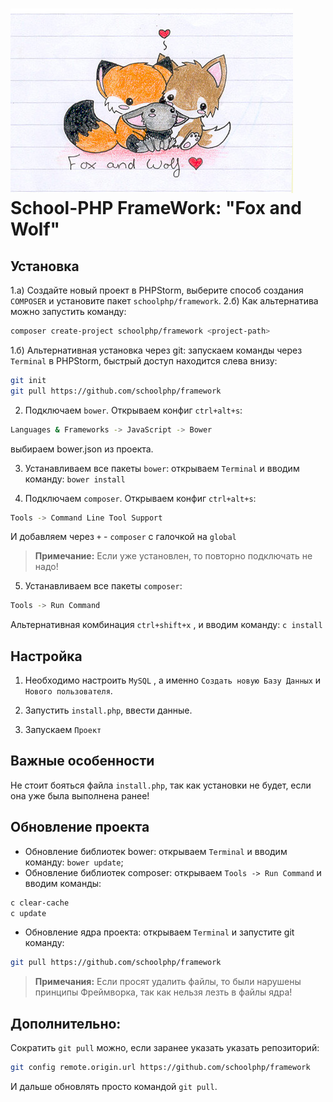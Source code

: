![School-PHP](https://raw.githubusercontent.com/schoolphp/library/master/Installer/install/skins/img/logo2.jpg)
School-PHP FrameWork: "Fox and Wolf"
===========================

## Установка 

1.а) Создайте новый проект в PHPStorm, выберите способ создания `COMPOSER` и установите пакет `schoolphp/framework`.
2.б) Как альтернатива можно запустить команду:
```bash
composer create-project schoolphp/framework <project-path>
```

1.б) Альтернативная установка через git: запускаем команды через `Terminal` в PHPStorm, быстрый доступ находится слева внизу:
```bash
git init
git pull https://github.com/schoolphp/framework
```

2) Подключаем `bower`. Открываем конфиг `ctrl+alt+s`: 
```bash
Languages & Frameworks -> JavaScript -> Bower
```
выбираем bower.json из проекта.

3) Устанавливаем все пакеты `bower`: открываем `Terminal` и вводим команду: `bower install`

4) Подключаем `composer`. Открываем конфиг `ctrl+alt+s`: 
```bash
Tools -> Command Line Tool Support
```
И добавляем через `+` - `composer` с галочкой на `global` 
> **Примечание:** Если уже установлен, то повторно подключать не надо!

5) Устанавливаем все пакеты `composer`:
```bash
Tools -> Run Command
```
Альтернативная комбинация `ctrl+shift+x` , и вводим команду: `c install`


## Настройка
1) Необходимо настроить `MySQL` , а именно `Создать новую Базу Данных` и `Нового пользователя`.

2) Запустить `install.php`, ввести данные.

3) Запускаем `Проект`

## Важные особенности
Не стоит бояться файла `install.php`, так как установки не будет, если она уже была выполнена ранее!

## Обновление проекта
- Обновление библиотек bower: открываем `Terminal` и вводим команду: `bower update`;
- Обновление библиотек composer: открываем `Tools -> Run Command` и вводим команды:
```bash
c clear-cache
c update
```
- Обновление ядра проекта: открываем `Terminal` и запустите git команду:
```bash
git pull https://github.com/schoolphp/framework
```
> **Примечания:** Если просят удалить файлы, то были нарушены принципы Фреймворка, так как нельзя лезть в файлы ядра!

## Дополнительно:
Сократить `git pull` можно, если заранее указать указать репозиторий:
```bash
git config remote.origin.url https://github.com/schoolphp/framework
```

И дальше обновлять просто командой `git pull`.